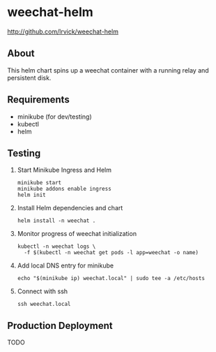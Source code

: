# weechat-helm #

<http://github.com/lrvick/weechat-helm>

## About ##

This helm chart spins up a weechat container with a running relay and
persistent disk.

## Requirements ##

  * minikube (for dev/testing)
  * kubectl
  * helm

## Testing ##

1. Start Minikube Ingress and Helm

    ```
    minikube start
    minikube addons enable ingress
    helm init
    ```

2. Install Helm dependencies and chart

    ```
    helm install -n weechat .
    ```

3. Monitor progress of weechat initialization

    ```
    kubectl -n weechat logs \
      -f $(kubectl -n weechat get pods -l app=weechat -o name)
    ```

4. Add local DNS entry for minikube

    ```
    echo "$(minikube ip) weechat.local" | sudo tee -a /etc/hosts
    ```

5. Connect with ssh

    ```
    ssh weechat.local
    ```

## Production Deployment ##

TODO
